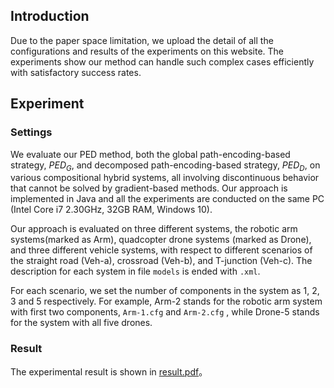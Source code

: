 ## Introduction

Due to the paper space limitation,  we upload the detail of all the configurations and results of the experiments on this website. The experiments show our method can handle such complex cases efficiently with satisfactory success rates.

## Experiment

### Settings
We evaluate our PED method, both the global path-encoding-based strategy, $PED_G$, and decomposed path-encoding-based strategy, $PED_D$, on various compositional hybrid systems, all involving discontinuous behavior that cannot be solved by gradient-based methods. Our approach is implemented in Java and all the experiments are conducted on the same PC (Intel Core i7 2.30GHz, 32GB RAM, Windows 10).

Our approach is evaluated on three different systems, the robotic arm systems(marked as Arm), quadcopter drone systems (marked as Drone), and three different vehicle systems, with respect to different scenarios of the straight road (Veh-a), crossroad (Veh-b), and T-junction (Veh-c). The description for each system in file ```models``` is ended with ```.xml```.

For each scenario, we set the number of components in the system as $1$, $2$, $3$ and $5$ respectively. For example, Arm-2 stands for the robotic arm system with first two components, ```Arm-1.cfg``` and ```Arm-2.cfg``` , while Drone-5 stands for the system with all five drones.

### Result

The experimental result is shown in [result.pdf](https://github.com/PED2022/Expeiment/blob/main/result.pdf)。

